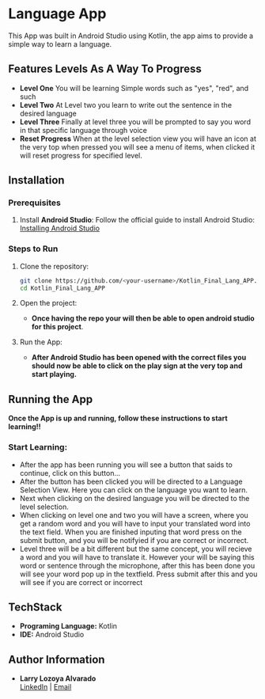 # Language App

This App was built in Android Studio using Kotlin, the app aims to provide a simple way to learn a language.


## Features Levels As A Way To Progress
- **Level One** You will be learning Simple words such as "yes", "red", and such
- **Level Two** At Level two you learn to write out the sentence in the desired language
- **Level Three** Finally at level three you will be prompted to say you word in that specific language through voice
- **Reset Progress** When at the level selection view you will have an icon at the very top when pressed you will see a menu of items, when clicked it will reset progress for specified level.
 

## Installation

### Prerequisites
1. Install **Android Studio**:
   Follow the official guide to install Android Studio:  
   [Installing Android Studio](https://developer.android.com/studio/install)

### Steps to Run
1. Clone the repository:  
   ```bash
   git clone https://github.com/<your-username>/Kotlin_Final_Lang_APP.git
   cd Kotlin_Final_Lang_APP

2. Open the project:  
   - **Once having the repo your will then be able to open android studio for this
   project**.
   
3. Run the App:  
   - **After Android Studio has been opened with the correct files you should now be able to click
     on the play sign at the very top and start playing.**

## Running the App
**Once the App is up and running, follow these instructions to start learning!!**

### Start Learning:
- After the app has been running you will see a button that saids to continue, click on this button...
- After the button has been clicked you will be directed to a Language Selection View. Here you can click on the language you want to learn.
- Next when clicking on the desired language you will be directed to the level selection.
- When clicking on level one and two you will have a screen, where you get a random word and you will have to input your translated word into the text field.
  When you are finished inputing that word press on the submit button, and you will be notifyied if you are correct or incorrect.
- Level three will be a bit different but the same concept, you will recieve a word and you will have to translate it.
  However your will be saying this word or sentence through the microphone, after this has been done you will see your word pop up in the
  textfield. Press submit after this and you will see if you are correct or incorrect

## TechStack
- **Programing Language:** Kotlin
- **IDE:** Android Studio

## Author Information
- **Larry Lozoya Alvarado**  
  [LinkedIn](https://www.linkedin.com/in/larrylozoyaalvarado/) | [Email](mailto:larrylozoya54@gmail.com)


   
